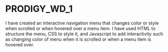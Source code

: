 # PRODIGY_WD_1
I have created an interactive navigation menu that changes color or style when scrolled or when hovered over a menu item. I have used HTML to structure the menu, CSS to style it, and Javascript to add interactivity such as changing color of menu when it is scrolled or when a menu item is hovered over.
